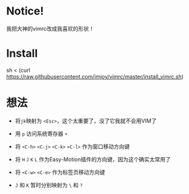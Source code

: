 # Notice!

我把大神的vimrc改成我喜欢的形状！

# Install

sh < (curl https://raw.githubusercontent.com/jmjoy/vimrc/master/install_vimrc.sh)

# 想法

* 将`jk`映射为 `<Esc>`，这个太重要了，没了它我就不会用VIM了

* 用 `p` 访问系统寄存器 `+`

* 将 `<C-h>` `<C-j>` `<C-k>` `<C-l>` 作为窗口移动方向键

* 将 `H` `J` `K` `L` 作为Easy-Motion插件的方向键，因为这个确实太常用了

* 将 `<C-w>` `<C-e>` 作为标签页移动方向键

* `J` 和 `K` 暂时分别映射为 `\` 和 `?`
